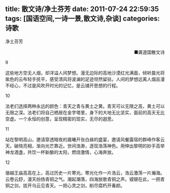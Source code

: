 title: 散文诗/净土芬芳
date: 2011-07-24 22:59:35
tags: [国语空间,一诗一景,散文诗,杂谈]
categories: 诗歌
---
 <p>净土芬芳</p> 
 <p align="right">■龚道国散文诗</p> 
 <p>9</p> 
 <p> 这些地方空无人烟，却洋溢人间梦想。漫无边际的高地沙漠红光满面，倾听晨光将紫色的云布轻手抚平，感受清风将波澜的足迹坦然留驻。人间的梦想远离人烟且漫不经心，不过是风吹开时光的记忆，是云铺开思想的行程。</p> 
 <p>10</p> 
 <p> 法老们选择两种永远的颜色：青天之青与黄土之黄。青天可以无限之高，黄土可以无限之深。法老们将自己栖居在金字塔里，身下的大地无比坚实，面前的高天无比空虚。一个永恒的创意，呈现精密的现实，无尽的遐思。</p> 
<!-- more --><p>11</p> 
 <p> 站在黎明高山，邀请穿透暗夜的晨曦开张白昼的盛宴，邀请风餐露宿的群峰作客云天。破晓亮相，渐向光芒靠近。世间浩渺，逐现浩荡神色。用伸出黎明的妙手高举神龙酒盏，共饮一杯新酿的太阳，燃烧激情，心海奔放。</p> 
 <p>12</p> 
 <p> 骆越王庙高高在上，高过历史一片寒光。寒光化作一片浩云，浩云激荡一片瀚海。云卷云舒，漫天纷扬青铜之气。潮起潮落，四海放歌青铜之声。镆铘在此，一把青铜之剑，拔开乌云见青天。一把心灵之剑，削尽腐朽开春颜。</p> 
